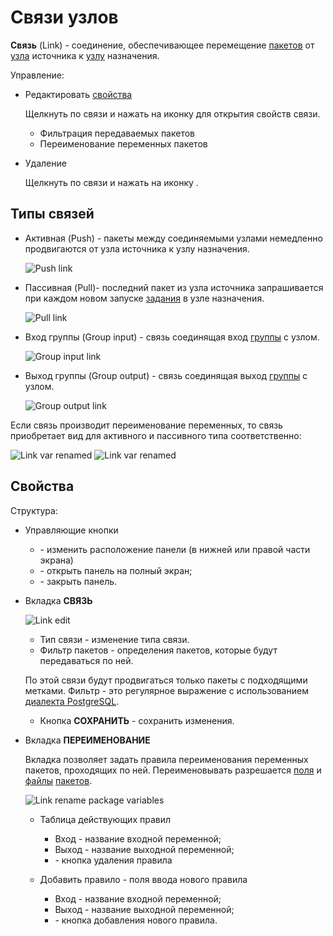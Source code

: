 # Связи узлов

**Связь** (Link) - соединение, обеспечивающее перемещение [пакетов][1] от [узла][5] источника к [узлу][5] назначения.

Управление:

- Редактировать [свойства](#своиства)

  Щелкнуть по связи и нажать на иконку <span class='iconify-inline' data-icon='mdi:edit'></span> для открытия свойств связи.

  - Фильтрация передаваемых пакетов
  - Переименование переменных пакетов

- Удаление

  Щелкнуть по связи и нажать на иконку <span class='iconify-inline' data-icon='mdi:delete'></span>.

## Типы связей

- Активная (Push) - пакеты между соединяемыми узлами немедленно продвигаются от узла источника к узлу назначения.

  ![Push link](/images/common/link_push.png)

- Пассивная (Pull)- последний пакет из узла источника запрашивается при каждом новом запуске [задания][3] в узле назначения.

  ![Pull link](/images/common/link_pull.png)

- Вход группы (Group input) - связь соединящая вход [группы][2] с узлом.

  ![Group input link](/images/common/link_group_input.png)

- Выход группы (Group output) - связь соединящая выход [группы][2] с узлом.

  ![Group output link](/images/common/link_group_output.png)

Если связь производит переименование переменных, то связь приобретает вид для активного и пассивного типа соответственно:

![Link var renamed](/images/common/link_var_renamed.png)
![Link var renamed](/images/common/link_var_renamed_pass.png)

## Свойства

Структура:

- Управляющие кнопки

  - <span class='iconify-inline' data-icon='mdi:dock-bottom'></span> - изменить расположение панели (в нижней или правой части экрана)
  - <span class='iconify-inline' data-icon='mdi:fullscreen'></span> - открыть панель на полный экран;
  - <span class='iconify-inline' data-icon='mdi:close'></span> - закрыть панель.

- Вкладка <span class='iconify-inline' data-icon='mdi:transit-connection-horizontal'></span>**СВЯЗЬ**

  ![Link edit](/images/common/link_edit.png)

  - Тип связи - изменение типа связи.
  - <span class='iconify-inline' data-icon='mdi:magnify'></span> Фильтр пакетов - определения пакетов, которые будут передаваться по ней.

  По этой связи будут продвигаться только пакеты с подходящими метками. Фильтр - это регулярное выражение с использованием [диалекта PostgreSQL](https://www.postgresql.org/docs/current/functions-matching.html#FUNCTIONS-POSIX-REGEXP).

  - Кнопка **СОХРАНИТЬ** - сохранить изменения.

- Вкладка <span class='iconify-inline' data-icon='mdi:inbox-arrow-down'></span>**ПЕРЕИМЕНОВАНИЕ**

  Вкладка позволяет задать правила переименования переменных пакетов, проходящих по ней. Переименовывать разрешается [поля][4] и [файлы][4] [пакетов][1].

  ![Link rename package variables](/images/common/link_rename_vars.png)

  - Таблица действующих правил

    - Вход - название входной переменной;
    - Выход - название выходной переменной;
    - <span class='iconify-inline' data-icon='mdi:delete'></span> - кнопка удаления правила

  - Добавить правило - поля ввода нового правила
    - Вход - название входной переменной;
    - Выход - название выходной переменной;
    - <span class='iconify-inline' data-icon='mdi:plus' style="color: green"></span> - кнопка добавления нового правила.

[1]: /docs/desc/package.md
[2]: /docs/desc/nodes.md#группа
[3]: /docs/desc/job.md
[4]: /docs/desc/package.md#состав
[5]: /docs/desc/nodes.md
